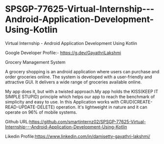 # SPSGP-77625-Virtual-Internship---Android-Application-Development-Using-Kotlin
Virtual Internship - Android Application Development Using Kotlin

Google Developer Profile:- https://g.dev/GayathriLakshmi 

Grocery Management System

A grocery shopping is an android application where users can purchase and order groceries online. The system is developed with a user-friendly and attractive GUI. It delivers a wide range of groceries available online.

My app does it, but with a twisted approach.My app holds the KISS(KEEP IT SIMPLE STUPID) principle which helps our app to reach the benchmark of simplicity and easy to use. In this Application works with CRUD(CREATE-READ-UPDATE-DELETE) operation. It's lightweight in nature and it can operate on 96% of mobile systems.

Github URL:https://github.com/smartinternz02/SPSGP-77625-Virtual-Internship---Android-Application-Development-Using-Kotlin

Likedin Profile:https://www.linkedin.com/in/damisetty-gayathri-lakshmi/
